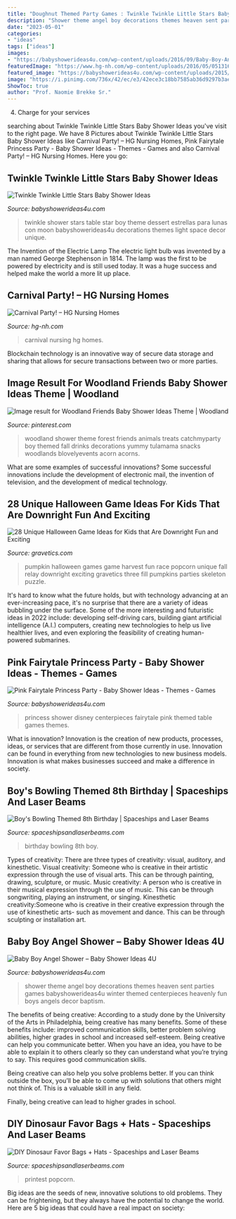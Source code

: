 ```yaml
---
title: "Doughnut Themed Party Games : Twinkle Twinkle Little Stars Baby Shower Ideas"
description: "Shower theme angel boy decorations themes heaven sent parties games babyshowerideas4u winter themed centerpieces heavenly fun boys angels decor baptism"
date: "2023-05-01"
categories:
- "ideas"
tags: ["ideas"]
images:
- "https://babyshowerideas4u.com/wp-content/uploads/2016/09/Baby-Boy-Angel-Shower-Candle-Tower.jpg"
featuredImage: "https://www.hg-nh.com/wp-content/uploads/2016/05/0513161412e_resized.jpg"
featured_image: "https://babyshowerideas4u.com/wp-content/uploads/2015/05/Twinkle-Twinkle-Little-Stars-Shower-Dessert-Table-600x653.jpg"
image: "https://i.pinimg.com/736x/42/ec/e3/42ece3c18bb7585ab36d9297b3aebbf4.jpg"
ShowToc: true
author: "Prof. Naomie Brekke Sr."
---
```



4. Charge for your services 

	

		
searching about Twinkle Twinkle Little Stars Baby Shower Ideas you've visit to the right page. We have 8 Pictures about Twinkle Twinkle Little Stars Baby Shower Ideas like Carnival Party! – HG Nursing Homes, Pink Fairytale Princess Party - Baby Shower Ideas - Themes - Games and also Carnival Party! – HG Nursing Homes. Here you go:
		
    
## Twinkle Twinkle Little Stars Baby Shower Ideas

<img loading=lazy src="https://babyshowerideas4u.com/wp-content/uploads/2015/05/Twinkle-Twinkle-Little-Stars-Shower-Dessert-Table-600x653.jpg" onerror="this.onerror=null;this.src='https://tse3.mm.bing.net/th?id=OIP.0UK-NSh4tiVj_zjqwK7nkwHaID&amp;pid=15.1';" alt="Twinkle Twinkle Little Stars Baby Shower Ideas">

_Source: babyshowerideas4u.com_

>twinkle shower stars table star boy theme dessert estrellas para lunas con moon babyshowerideas4u decorations themes light space decor unique. 

	

The Invention of the Electric Lamp
The electric light bulb was invented by a man named George Stephenson in 1814. The lamp was the first to be powered by electricity and is still used today. It was a huge success and helped make the world a more lit up place.

    
## Carnival Party! – HG Nursing Homes

<img loading=lazy src="https://www.hg-nh.com/wp-content/uploads/2016/05/0513161412e_resized.jpg" onerror="this.onerror=null;this.src='https://tse4.mm.bing.net/th?id=OIP.-VJDCYev3_eM3RvRjGtJyQHaEK&amp;pid=15.1';" alt="Carnival Party! – HG Nursing Homes">

_Source: hg-nh.com_

>carnival nursing hg homes. 

	

Blockchain technology is an innovative way of secure data storage and sharing that allows for secure transactions between two or more parties.

    
## Image Result For Woodland Friends Baby Shower Ideas Theme | Woodland

<img loading=lazy src="https://i.pinimg.com/736x/42/ec/e3/42ece3c18bb7585ab36d9297b3aebbf4.jpg" onerror="this.onerror=null;this.src='https://tse3.mm.bing.net/th?id=OIP.QT5fWlfZ9PKhYG99QLJ8OwAAAA&amp;pid=15.1';" alt="Image result for Woodland Friends Baby Shower Ideas Theme | Woodland">

_Source: pinterest.com_

>woodland shower theme forest friends animals treats catchmyparty boy themed fall drinks decorations yummy tulamama snacks woodlands blovelyevents acorn acorns. 

	

What are some examples of successful innovations?
Some successful innovations include the development of electronic mail, the invention of television, and the development of medical technology.

    
## 28 Unique Halloween Game Ideas For Kids That Are Downright Fun And Exciting

<img loading=lazy src="http://www.gravetics.com/wp-content/uploads/2017/07/Popcorn-Race.jpg" onerror="this.onerror=null;this.src='https://tse1.mm.bing.net/th?id=OIP.cM_4MmSmgpDVA62EK9QSjQAAAA&amp;pid=15.1';" alt="28 Unique Halloween Game Ideas for Kids that Are Downright Fun and Exciting">

_Source: gravetics.com_

>pumpkin halloween games game harvest fun race popcorn unique fall relay downright exciting gravetics three fill pumpkins parties skeleton puzzle. 

	

It's hard to know what the future holds, but with technology advancing at an ever-increasing pace, it's no surprise that there are a variety of ideas bubbling under the surface. Some of the more interesting and futuristic ideas in 2022 include: developing self-driving cars, building giant artificial intelligence (A.I.) computers, creating new technologies to help us live healthier lives, and even exploring the feasibility of creating human-powered submarines.

    
## Pink Fairytale Princess Party - Baby Shower Ideas - Themes - Games

<img loading=lazy src="http://www.babyshowerideas4u.com/wp-content/uploads/2014/01/princess-51.jpg" onerror="this.onerror=null;this.src='https://tse4.mm.bing.net/th?id=OIP.8FCeP8S5CYpfyLGueVRzTwHaLH&amp;pid=15.1';" alt="Pink Fairytale Princess Party - Baby Shower Ideas - Themes - Games">

_Source: babyshowerideas4u.com_

>princess shower disney centerpieces fairytale pink themed table games themes. 

	

What is innovation?
Innovation is the creation of new products, processes, ideas, or services that are different from those currently in use. Innovation can be found in everything from new technologies to new business models. Innovation is what makes businesses succeed and make a difference in society.

    
## Boy&#039;s Bowling Themed 8th Birthday | Spaceships And Laser Beams

<img loading=lazy src="http://spaceshipsandlaserbeams.com/wp-content/uploads/2015/09/bowling-birthday-party-ideas-459.jpg" onerror="this.onerror=null;this.src='https://tse3.mm.bing.net/th?id=OIP.GZGALo-81mII-P9DpDzaEwHaLH&amp;pid=15.1';" alt="Boy&#039;s Bowling Themed 8th Birthday | Spaceships and Laser Beams">

_Source: spaceshipsandlaserbeams.com_

>birthday bowling 8th boy. 

	

Types of creativity: There are three types of creativity: visual, auditory, and kinesthetic.
Visual creativity: Someone who is creative in their artistic expression through the use of visual arts. This can be through painting, drawing, sculpture, or music. Music creativity: A person who is creative in their musical expression through the use of music. This can be through songwriting, playing an instrument, or singing. Kinesthetic creativity:Someone who is creative in their creative expression through the use of kinesthetic arts- such as movement and dance. This can be through sculpting or installation art.

    
## Baby Boy Angel Shower – Baby Shower Ideas 4U

<img loading=lazy src="https://babyshowerideas4u.com/wp-content/uploads/2016/09/Baby-Boy-Angel-Shower-Candle-Tower.jpg" onerror="this.onerror=null;this.src='https://tse3.mm.bing.net/th?id=OIP.ZPib34YTcDLdAsv1EexhYQHaJ4&amp;pid=15.1';" alt="Baby Boy Angel Shower – Baby Shower Ideas 4U">

_Source: babyshowerideas4u.com_

>shower theme angel boy decorations themes heaven sent parties games babyshowerideas4u winter themed centerpieces heavenly fun boys angels decor baptism. 

	

The benefits of being creative:
According to a study done by the University of the Arts in Philadelphia, being creative has many benefits. Some of these benefits include: improved communication skills, better problem solving abilities, higher grades in school and increased self-esteem.
Being creative can help you communicate better. When you have an idea, you have to be able to explain it to others clearly so they can understand what you’re trying to say. This requires good communication skills.

Being creative can also help you solve problems better. If you can think outside the box, you’ll be able to come up with solutions that others might not think of. This is a valuable skill in any field.

Finally, being creative can lead to higher grades in school.

    
## DIY Dinosaur Favor Bags + Hats - Spaceships And Laser Beams

<img loading=lazy src="https://spaceshipsandlaserbeams.com/wp-content/uploads/2015/09/dinosaur-favor-bag-94493py.jpg" onerror="this.onerror=null;this.src='https://tse3.mm.bing.net/th?id=OIP.jj46i9mqzRR70k3DpGX4ZAHaLm&amp;pid=15.1';" alt="DIY Dinosaur Favor Bags + Hats - Spaceships and Laser Beams">

_Source: spaceshipsandlaserbeams.com_

>printest popcorn. 

	

Big ideas are the seeds of new, innovative solutions to old problems. They can be frightening, but they always have the potential to change the world. Here are 5 big ideas that could have a real impact on society:

